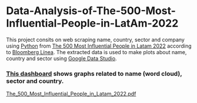 # Data-Analysis-of-The-500-Most-Influential-People-in-LatAm-2022
This project consits on web scraping name, country, sector and company using [Python](https://python.org/) from [The 500 Most Influential People in Latam 2022](https://www.bloomberglinea.com/especiales/500-personas-influyentes-latinoamerica-2022/) according to [Bloomberg Línea](https://www.bloomberglinea.com/). The extracted data is used to make plots about name, country and sector using [Google Data Studio](https://datastudio.google.com/).

### [This dashboard](https://datastudio.google.com/reporting/ea905eb8-e7d6-48f3-90bd-301ec24f41ea) shows graphs related to name (word cloud), sector and country.
[The_500_Most_Influential_People_in_Latam_2022.pdf](https://github.com/Sandreke/Data-Analysis-of-The-500-Most-Influential-People-in-LatAm-2022/files/9722538/The_500_Most_Influential_People_in_Latam_2022.pdf)
